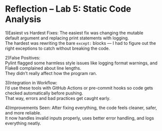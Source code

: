 # Reflection – Lab 5: Static Code Analysis

1)Easiest vs Hardest Fixes: 
The easiest fix was changing the mutable default argument and replacing print statements with logging.  
The hardest was rewriting the bare `except:` blocks — I had to figure out the right exceptions to catch without breaking the code.

2)False Positives:  
Pylint flagged some harmless style issues like logging format warnings, and Flake8 complained about line lengths.  
They didn’t really affect how the program ran.

3)Integration in Workflow:  
I’d use these tools with GitHub Actions or pre-commit hooks so code gets checked automatically before pushing.  
That way, errors and bad practices get caught early.

4)Improvements Seen:
After fixing everything, the code feels cleaner, safer, and more reliable.  
It now handles invalid inputs properly, uses better error handling, and logs everything neatly.
